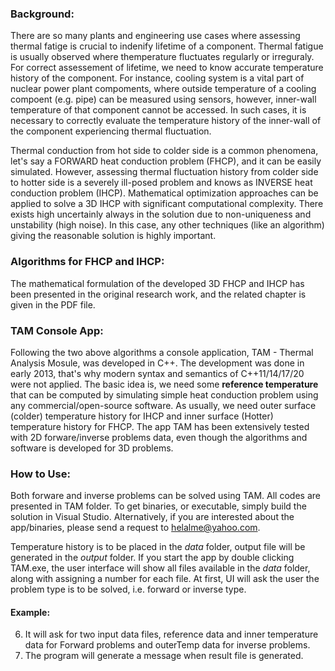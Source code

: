 ### Background:
There are so many plants and engineering use cases where assessing thermal fatige is crucial to indenify lifetime of a component. Thermal fatigue is usually observed where themperature fluctuates regularly or irreguraly. For correct assessement of lifetime, we need to know accurate temperature history of the component. For instance, cooling system is a vital part of nuclear power plant compoments, where outside temperature of a cooling compoent (e.g. pipe) can be measured using sensors, however, inner-wall temperature of that component cannot be accessed. In such cases, it is necessary to correctly evaluate the temperature history of the inner-wall of the component experiencing thermal fluctuation.

Thermal conduction from hot side to colder side is a common phenomena, let's say a FORWARD heat conduction problem (FHCP), and it can be easily simulated. However, assessing thermal fluctuation history from colder side to hotter side is a severely ill-posed problem and knows as INVERSE heat conduction problem (IHCP). Mathematical optimization approaches can be applied to solve a 3D IHCP with significant computational complexity. There exists high uncertainly always in the solution due to non-uniqueness and unstability (high noise). In this case, any other techniques (like an algorithm) giving the reasonable solution is highly important. 

### Algorithms for FHCP and IHCP:
The mathematical formulation of the developed 3D FHCP and IHCP has been presented in the original research work, and the related chapter is given in the PDF file.

### TAM Console App:
Following the two above algorithms a console application, TAM - Thermal Analysis Mosule, was developed in C++. The development was done in early 2013, that's why modern syntax and semantics of C++11/14/17/20 were not applied. The basic idea is, we need some **reference temperature** that can be computed by simulating simple heat conduction problem using any commercial/open-source software. As usually, we need outer surface (colder) temperature history for IHCP and inner surface (Hotter) temperature history for FHCP. The app TAM has been extensively tested with 2D forware/inverse problems data, even though the algorithms and software is developed for 3D problems.

### How to Use:
Both forware and inverse problems can be solved using TAM. All codes are presented in TAM folder. To get binaries, or executable, simply build the solution in Visual Studio. Alternatively, if you are interested about the app/binaries, please send a request to helalme@yahoo.com.

Temperature history is to be placed in the *data* folder, output file will be generated in the *output* folder. If you start the app by double clicking TAM.exe, the user interface will show all files available in the *data* folder, along with assigning a number for each file. At first, UI will ask the user the problem type is to be solved, i.e. forward or inverse type. 

#### Example:




  6. It will ask for two input data files, reference data and inner temperature data for Forward problems
	and outerTemp data for inverse problems.
  7. The program will generate a message when result file is generated. 




